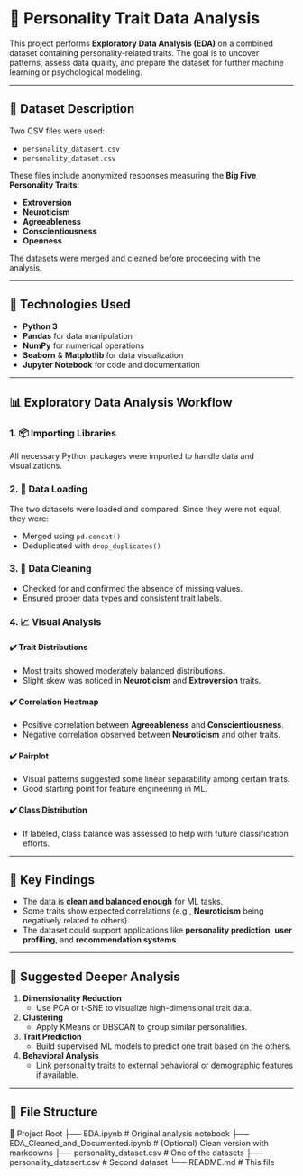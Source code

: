 # 🧠 Personality Trait Data Analysis

This project performs **Exploratory Data Analysis (EDA)** on a combined dataset containing personality-related traits. The goal is to uncover patterns, assess data quality, and prepare the dataset for further machine learning or psychological modeling.

---

## 📁 Dataset Description

Two CSV files were used:
- `personality_datasert.csv`
- `personality_dataset.csv`

These files include anonymized responses measuring the **Big Five Personality Traits**:
- **Extroversion**
- **Neuroticism**
- **Agreeableness**
- **Conscientiousness**
- **Openness**

The datasets were merged and cleaned before proceeding with the analysis.

---

## 🔧 Technologies Used

- **Python 3**
- **Pandas** for data manipulation
- **NumPy** for numerical operations
- **Seaborn** & **Matplotlib** for data visualization
- **Jupyter Notebook** for code and documentation

---

## 📊 Exploratory Data Analysis Workflow

### 1. 📦 Importing Libraries
All necessary Python packages were imported to handle data and visualizations.

### 2. 📂 Data Loading
The two datasets were loaded and compared. Since they were not equal, they were:
- Merged using `pd.concat()`
- Deduplicated with `drop_duplicates()`

### 3. 🧹 Data Cleaning
- Checked for and confirmed the absence of missing values.
- Ensured proper data types and consistent trait labels.

### 4. 📈 Visual Analysis

#### ✔️ Trait Distributions
- Most traits showed moderately balanced distributions.
- Slight skew was noticed in **Neuroticism** and **Extroversion** traits.

#### ✔️ Correlation Heatmap
- Positive correlation between **Agreeableness** and **Conscientiousness**.
- Negative correlation observed between **Neuroticism** and other traits.

#### ✔️ Pairplot
- Visual patterns suggested some linear separability among certain traits.
- Good starting point for feature engineering in ML.

#### ✔️ Class Distribution
- If labeled, class balance was assessed to help with future classification efforts.

---

## 🧠 Key Findings

- The data is **clean and balanced enough** for ML tasks.
- Some traits show expected correlations (e.g., **Neuroticism** being negatively related to others).
- The dataset could support applications like **personality prediction**, **user profiling**, and **recommendation systems**.

---

## 🚀 Suggested Deeper Analysis

1. **Dimensionality Reduction**
   - Use PCA or t-SNE to visualize high-dimensional trait data.
2. **Clustering**
   - Apply KMeans or DBSCAN to group similar personalities.
3. **Trait Prediction**
   - Build supervised ML models to predict one trait based on the others.
4. **Behavioral Analysis**
   - Link personality traits to external behavioral or demographic features if available.

---

## 📂 File Structure

📁 Project Root
├── EDA.ipynb # Original analysis notebook
├── EDA_Cleaned_and_Documented.ipynb # (Optional) Clean version with markdowns
├── personality_dataset.csv # One of the datasets
├── personality_datasert.csv # Second dataset
└── README.md # This file
